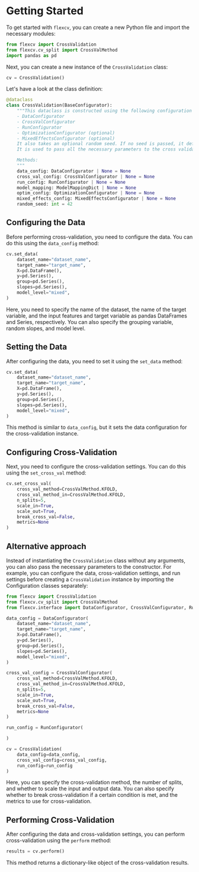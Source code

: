# Getting Started

To get started with `flexcv`, you can create a new Python file and import the necessary modules:

```py
from flexcv import CrossValidation
from flexcv.cv_split import CrossValMethod
import pandas as pd
```

Next, you can create a new instance of the `CrossValidation` class:

```py
cv = CrossValidation()
```

Let's have a look at the class definition:

```py
@dataclass
class CrossValidation(BaseConfigurator):
    """This dataclass is constructed using the following configuration classes:
    - DataConfigurator
    - CrossValConfigurator
    - RunConfigurator
    - OptimizationConfigurator (optional)
    - MixedEffectsConfigurator (optional)
    It also takes an optional random seed. If no seed is passed, it defaults to 42. 
    It is used to pass all the necessary parameters to the cross validation function.

    Methods:
    """
    data_config: DataConfigurator | None = None
    cross_val_config: CrossValConfigurator | None = None
    run_config: RunConfigurator | None = None
    model_mapping: ModelMappingDict | None = None
    optim_config: OptimizationConfigurator | None = None
    mixed_effects_config: MixedEffectsConfigurator | None = None
    random_seed: int = 42
```



## Configuring the Data

Before performing cross-validation, you need to configure the data. You can do this using the `data_config` method:

```py
cv.set_data(
    dataset_name="dataset_name",
    target_name="target_name",
    X=pd.DataFrame(),
    y=pd.Series(),
    group=pd.Series(),
    slopes=pd.Series(),
    model_level="mixed",
)
```

Here, you need to specify the name of the dataset, the name of the target variable, and the input features and target variable as pandas DataFrames and Series, respectively. You can also specify the grouping variable, random slopes, and model level.

## Setting the Data

After configuring the data, you need to set it using the `set_data` method:

```py
cv.set_data(
    dataset_name="dataset_name",
    target_name="target_name",
    X=pd.DataFrame(),
    y=pd.Series(),
    group=pd.Series(),
    slopes=pd.Series(),
    model_level="mixed",
)
```

This method is similar to `data_config`, but it sets the data configuration for the cross-validation instance.

## Configuring Cross-Validation

Next, you need to configure the cross-validation settings. You can do this using the `set_cross_val` method:

```py
cv.set_cross_val(
    cross_val_method=CrossValMethod.KFOLD,
    cross_val_method_in=CrossValMethod.KFOLD,
    n_splits=5,
    scale_in=True,
    scale_out=True,
    break_cross_val=False,
    metrics=None
)
```

## Alternative approach
Instead of instantiating the `CrossValidation` class without any arguments, you can also pass the necessary parameters to the constructor. For example, you can configure the data, cross-validation settings, and run settings before creating a `CrossValidation` instance by importing the Configuration classes separately:

```py
from flexcv import CrossValidation
from flexcv.cv_split import CrossValMethod
from flexcv.interface import DataConfigurator, CrossValConfigurator, RunConfigurator

data_config = DataConfigurator(
    dataset_name="dataset_name",
    target_name="target_name",
    X=pd.DataFrame(),
    y=pd.Series(),
    group=pd.Series(),
    slopes=pd.Series(),
    model_level="mixed",
)

cross_val_config = CrossValConfigurator(
    cross_val_method=CrossValMethod.KFOLD,
    cross_val_method_in=CrossValMethod.KFOLD,
    n_splits=5,
    scale_in=True,
    scale_out=True,
    break_cross_val=False,
    metrics=None
)

run_config = RunConfigurator(

)

cv = CrossValidation(
    data_config=data_config,
    cross_val_config=cross_val_config,
    run_config=run_config
)
```

Here, you can specify the cross-validation method, the number of splits, and whether to scale the input and output data. You can also specify whether to break cross-validation if a certain condition is met, and the metrics to use for cross-validation.

## Performing Cross-Validation

After configuring the data and cross-validation settings, you can perform cross-validation using the `perform` method:

```py
results = cv.perform()
```

This method returns a dictionary-like object of the cross-validation results.

